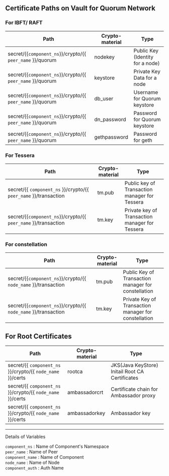 Certificate Paths on Vault for Quorum Network
---------------------------------------------

### For IBFT/ RAFT

| Path                                                                              | Crypto-material               | Type         |
|-----------------------------------------------------------------------------------|-------------------------------|--------------|
| secret/{{`component_ns`}}/crypto/{{ `peer_name` }}/quorum                         | nodekey                       | Public Key (Identity for a node)   |
| secret/{{`component_ns`}}/crypto/{{ `peer_name` }}/quorum                         | keystore                      | Private Key Data for a node |
| secret/{{`component_ns`}}/crypto/{{ `peer_name` }}/quorum                         | db_user                       | Username for Quorum keystore     |
| secret/{{`component_ns`}}/crypto/{{ `peer_name` }}/quorum                         | dn_password                   | Password for Quorum keystore     |
| secret/{{`component_ns`}}/crypto/{{ `peer_name` }}/quorum                         | gethpassword                   | Password for geth    |



### For Tessera

| Path                                                                           | Crypto-material               | Type         |
|--------------------------------------------------------------------------------|-------------------------------|--------------|
| secret/{{ `component_ns` }}/crypto/{{ `peer_name` }}/transaction                   | tm.pub                        | Public key of Transaction manager for Tessera |
| secret/{{`component_ns`}}/crypto/{{ `peer_name` }}/transaction                   | tm.key                        | Private key of Transaction manager for Tessera |


### For constellation

| Path                                                                         | Crypto-material               | Type         |
|------------------------------------------------------------------------------|-------------------------------|--------------|
| secret/{{`component_ns`}}/crypto/{{ `node_name` }}/transaction                   | tm.pub                        | Public Key of Transaction manager for constellation |
| secret/{{`component_ns`}}/crypto/{{ `node_name` }}/transaction                   | tm.key                        | Private Key of Transaction manager for constellation |

## For Root Certificates

| Path                                                                         | Crypto-material               | Type         |
|------------------------------------------------------------------------------|-------------------------------|--------------|
| secret/{{ `component_ns` }}/crypto/{{ `node_name` }}/certs                       | rootca                        | JKS(Java KeyStore) Initail Root CA Certificates  |
| secret/{{ `component_ns` }}/crypto/{{ `node_name` }}/certs                       | ambassadorcrt                 | Certificate chain for Ambassador proxy  |
| secret/{{ `component_ns` }}/crypto/{{ `node_name` }}/certs                       | ambassadorkey                 | Ambassador key  |

------------------------------------------------------------------------------------------------


Details of Variables

`component_ns` : Name of Component's Namespace   
`peer_name` : Name of Peer   
`component_name` : Name of Component   
`node_name` : Name of Node   
`component_auth` : Auth Name
